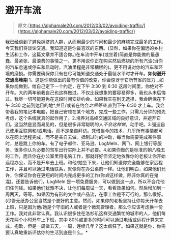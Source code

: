 # 避开车流

> 原文:[https://alphamale20.com/2012/03/02/avoiding-traffic/](https://alphamale20.com/2012/03/02/avoiding-traffic/)

我已经谈到了避免拥挤的人群，从而用最少的时间和最少的麻烦完成最多的工作。今天我们将谈论交通。我知道这是你最喜欢的东西。(显然，如果你在偏远的乡村生活和工作，这篇文章并不适合你。)在车流中开车(或坐着)简直是你能做的最愚蠢、最紧张、最浪费的事情之一。更不用说你正在购买然后燃烧的所有汽油(当你的汽车怠速或停车和启动时，汽油里程是非常糟糕的)。更不用说对你的汽车和环境的磨损。你需要确保你只有在尽可能知道交通处于最低水平时才开车。**如何避开交通高峰期** 1。这是你能做出的最有价值的改变，你会惊讶于它所节省的压力...如果你能做到。给自己定下一个约定，在下午 3:30 到 6:30 这段时间里，你绝对不开车。大约两年前我自己也这样做过。不仅比我想象的要容易得多，我也从未后悔过。我尽一切可能避免在这段时间安排约会。如果我实在别无选择，我会确保在下午 3:30 之前到达目的地*,并且/或者在约会*之后等待*,直到下午 6:30 才上车。我会带着我的笔记本电脑，把自己安顿在某个地方，完成一些工作。只需几分钟的预先考虑，这个系统就真的起作用了。2.培养对高峰交通区域的良好意识，并避开它们。这当然是显而易见的，但是很多非常聪明的人*不会这样做*。动手吧。3.强迫自己使用互联网和/或电话，而不是亲自拜访。凭借当今的技术，几乎所有事情都可以在网上远程完成，而不是亲自去做。抵制过时的冲动，每当你需要完成某件事时，总是跳上你的车。有了电子邮件、亚马逊、LogMeIn、网飞、网上银行等服务，很多你认为必要的驾车出行实际上并不必要。4.如果你做的是标准的朝八晚五的工作，而且你在办公室里用电脑工作，那就好好但坚定地依靠你的老板让你开始远程办公，而不是开车去上班。和他/她坐下来，让他们知道你完全能够在家远程工作，并且可以通过电话联系，就像你在办公桌前一样。让他们明白，如果他们允许，你保证你会在更短的时间内完成更多的工作(你*会*这样做，除非你真的在鬼混)。还要告诉他们，LogMeIn 是一项免费服务，可以做到这一点，所以不会花他们任何钱。如果他们犹豫不决，让他们每周试一天，看看效果如何。然后增加到一周两天，等等。如果因为有形的文件或产品流，在家工作是不可行的，那么很好。(尽管无纸办公室当然是个更好的主意。然而，如果你的老板坚持让你每天开车去上班，只是因为他/她是个守旧的人或者是个微观管理者，那么你应该考虑换一份工作。我对此非常认真。我认识很多住在洛杉矶这样交通繁忙的城市的人，他们每天花两个小时开车上下班，其中 80%或更多的时间可以通过电话或远程计算来完成。抱歉，但是一周做五天，一周，连续几年？这太疯狂了。如果这就是你，你需要认真地重新评估你的生活到底是什么。*